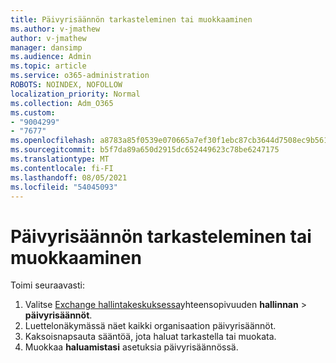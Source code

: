 ```yaml
---
title: Päivyrisäännön tarkasteleminen tai muokkaaminen
ms.author: v-jmathew
author: v-jmathew
manager: dansimp
ms.audience: Admin
ms.topic: article
ms.service: o365-administration
ROBOTS: NOINDEX, NOFOLLOW
localization_priority: Normal
ms.collection: Adm_O365
ms.custom:
- "9004299"
- "7677"
ms.openlocfilehash: a8783a85f0539e070665a7ef30f1ebc87cb3644d7508ec9b561ad17200c97505
ms.sourcegitcommit: b5f7da89a650d2915dc652449623c78be6247175
ms.translationtype: MT
ms.contentlocale: fi-FI
ms.lasthandoff: 08/05/2021
ms.locfileid: "54045093"
---
```

# <a name="view-or-modify-a-journal-rule"></a>Päivyrisäännön tarkasteleminen tai muokkaaminen

Toimi seuraavasti:

1. Valitse [Exchange hallintakeskuksessa](https://go.microsoft.com/fwlink/p/?linkid=2059104)yhteensopivuuden **hallinnan**  >  **päivyrisäännöt**.
2. Luettelonäkymässä näet kaikki organisaation päivyrisäännöt.
3. Kaksoisnapsauta sääntöä, jota haluat tarkastella tai muokata.
4. Muokkaa **haluamistasi** asetuksia päivyrisäännössä.
